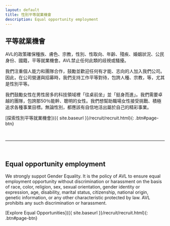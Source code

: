 ```yaml
---
layout: default
title: 性別平等就業機會
description: Equal opportunity employment 
---
```


## 平等就業機會

AVL的政策確保種族、膚色、宗教，性別、性取向、年齡、殘疾、婚姻狀況、公民身份、國籍，平等就業機會。AVL禁止任何此類的歧視或騷擾。

我們注重個人能力和團隊合作，鼓勵並歡迎任何有才能、志向的人加入我們公司。因此，在公司營運與招募時，我們支持工作平等對待，包誇人種、宗教，等，尤其是性別平等。

我們鼓勵女性在男性居多的科技領域裡「往桌前坐」並「挺身而進」。我們需要卓越的團隊，包誇那50％能幹、聰明的女性。我們想幫助職場女性接受挑戰、積極追求各種事業目標。無論性別，都應該有自信地活出屬於自己的精彩事業。

[探索性別平等就業機會]({{ site.baseurl }}/recruit/recruit.html){: .btn#page-btn}

<br>

---

<br>

## Equal opportunity employment 

We strongly suppot Gender Equality. It is the policy of AVL to ensure equal employment opportunity without discrimination or harassment on the basis of race, color, religion, sex, sexual orientation, gender identity or expression, age, disability, marital status, citizenship, national origin, genetic information, or any other characteristic protected by law. AVL prohibits any such discrimination or harassment.

[Explore Equal Opportunities]({{ site.baseurl }}/recruit/recruit.html){: .btn#page-btn}